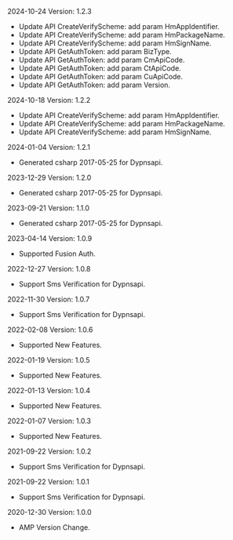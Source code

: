 2024-10-24 Version: 1.2.3
- Update API CreateVerifyScheme: add param HmAppIdentifier.
- Update API CreateVerifyScheme: add param HmPackageName.
- Update API CreateVerifyScheme: add param HmSignName.
- Update API GetAuthToken: add param BizType.
- Update API GetAuthToken: add param CmApiCode.
- Update API GetAuthToken: add param CtApiCode.
- Update API GetAuthToken: add param CuApiCode.
- Update API GetAuthToken: add param Version.


2024-10-18 Version: 1.2.2
- Update API CreateVerifyScheme: add param HmAppIdentifier.
- Update API CreateVerifyScheme: add param HmPackageName.
- Update API CreateVerifyScheme: add param HmSignName.


2024-01-04 Version: 1.2.1
- Generated csharp 2017-05-25 for Dypnsapi.

2023-12-29 Version: 1.2.0
- Generated csharp 2017-05-25 for Dypnsapi.

2023-09-21 Version: 1.1.0
- Generated csharp 2017-05-25 for Dypnsapi.

2023-04-14 Version: 1.0.9
- Supported Fusion Auth.

2022-12-27 Version: 1.0.8
- Support Sms Verification for Dypnsapi.

2022-11-30 Version: 1.0.7
- Support Sms Verification for Dypnsapi.

2022-02-08 Version: 1.0.6
- Supported New Features.

2022-01-19 Version: 1.0.5
- Supported New Features.

2022-01-13 Version: 1.0.4
- Supported New Features.

2022-01-07 Version: 1.0.3
- Supported New Features.

2021-09-22 Version: 1.0.2
- Support Sms Verification for Dypnsapi.

2021-09-22 Version: 1.0.1
- Support Sms Verification for Dypnsapi.

2020-12-30 Version: 1.0.0
- AMP Version Change.

